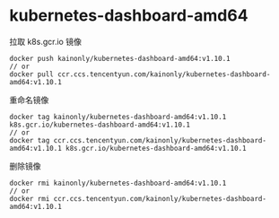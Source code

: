 # kubernetes-dashboard-amd64

拉取 k8s.gcr.io 镜像

```shell
docker push kainonly/kubernetes-dashboard-amd64:v1.10.1
// or
docker pull ccr.ccs.tencentyun.com/kainonly/kubernetes-dashboard-amd64:v1.10.1
```

重命名镜像

```shell
docker tag kainonly/kubernetes-dashboard-amd64:v1.10.1 k8s.gcr.io/kubernetes-dashboard-amd64:v1.10.1
// or
docker tag ccr.ccs.tencentyun.com/kainonly/kubernetes-dashboard-amd64:v1.10.1 k8s.gcr.io/kubernetes-dashboard-amd64:v1.10.1
```

删除镜像

```shell
docker rmi kainonly/kubernetes-dashboard-amd64:v1.10.1
// or
docker rmi ccr.ccs.tencentyun.com/kainonly/kubernetes-dashboard-amd64:v1.10.1
```